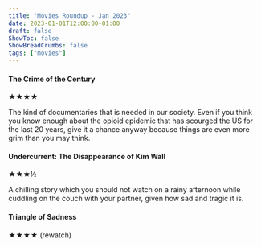 ```yaml
---
title: "Movies Roundup - Jan 2023"
date: 2023-01-01T12:00:00+01:00
draft: false
ShowToc: false
ShowBreadCrumbs: false
tags: ["movies"]
---
```


#### The Crime of the Century
★★★★

The kind of documentaries that is needed in our society. Even if you think you know enough about the opioid epidemic that has scourged the US for the last 20 years, give it a chance anyway because things are even more grim than you may think.

#### Undercurrent: The Disappearance of Kim Wall
★★★½

A chilling story which you should not watch on a rainy afternoon while cuddling on the couch with your partner, given how sad and tragic it is.

#### Triangle of Sadness
★★★★ (rewatch)

